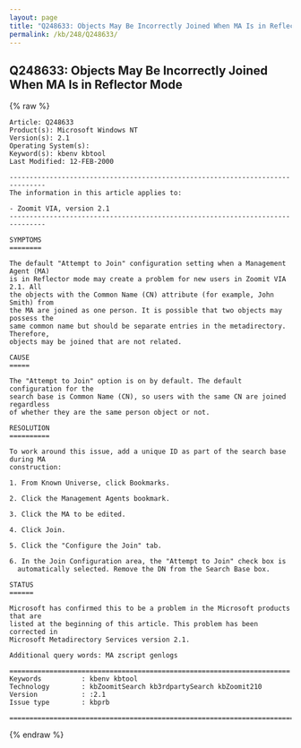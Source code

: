 ```yaml
---
layout: page
title: "Q248633: Objects May Be Incorrectly Joined When MA Is in Reflector Mode"
permalink: /kb/248/Q248633/
---
```


## Q248633: Objects May Be Incorrectly Joined When MA Is in Reflector Mode

{% raw %}

	Article: Q248633
	Product(s): Microsoft Windows NT
	Version(s): 2.1
	Operating System(s): 
	Keyword(s): kbenv kbtool
	Last Modified: 12-FEB-2000
	
	-------------------------------------------------------------------------------
	The information in this article applies to:
	
	- Zoomit VIA, version 2.1 
	-------------------------------------------------------------------------------
	
	SYMPTOMS
	========
	
	The default "Attempt to Join" configuration setting when a Management Agent (MA)
	is in Reflector mode may create a problem for new users in Zoomit VIA 2.1. All
	the objects with the Common Name (CN) attribute (for example, John Smith) from
	the MA are joined as one person. It is possible that two objects may possess the
	same common name but should be separate entries in the metadirectory. Therefore,
	objects may be joined that are not related.
	
	CAUSE
	=====
	
	The "Attempt to Join" option is on by default. The default configuration for the
	search base is Common Name (CN), so users with the same CN are joined regardless
	of whether they are the same person object or not.
	
	RESOLUTION
	==========
	
	To work around this issue, add a unique ID as part of the search base during MA
	construction:
	
	1. From Known Universe, click Bookmarks.
	
	2. Click the Management Agents bookmark.
	
	3. Click the MA to be edited.
	
	4. Click Join.
	
	5. Click the "Configure the Join" tab.
	
	6. In the Join Configuration area, the "Attempt to Join" check box is
	  automatically selected. Remove the DN from the Search Base box.
	
	STATUS
	======
	
	Microsoft has confirmed this to be a problem in the Microsoft products that are
	listed at the beginning of this article. This problem has been corrected in
	Microsoft Metadirectory Services version 2.1.
	
	Additional query words: MA zscript genlogs
	
	======================================================================
	Keywords          : kbenv kbtool 
	Technology        : kbZoomitSearch kb3rdpartySearch kbZoomit210
	Version           : :2.1
	Issue type        : kbprb
	
	=============================================================================
	

{% endraw %}
